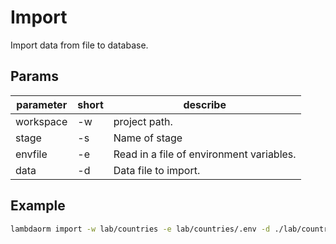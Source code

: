 # Import

Import data from file to database.

## Params

| parameter	| short | describe 																	|
|-----------|-------|-------------------------------------------|
|workspace	| -w 		| project path.															|
|stage			| -s 		| Name of stage															|
|envfile		| -e 		| Read in a file of environment variables.	|
|data				| -d 		| Data file to import.											|

## Example

```sh
lambdaorm import -w lab/countries -e lab/countries/.env -d ./lab/countries/data/default-export.json
```
